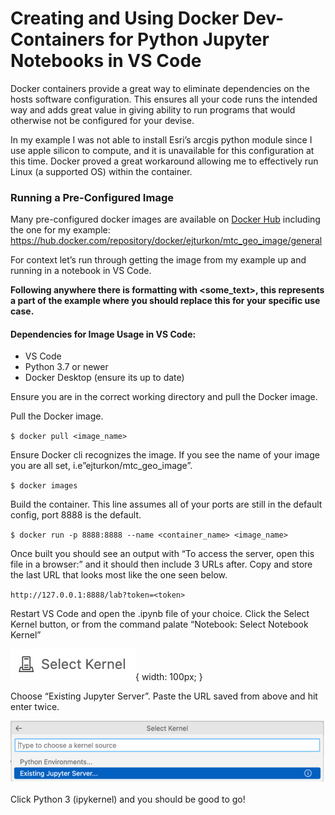 
Creating and Using Docker Dev-Containers for Python Jupyter Notebooks in VS Code
================================================================================

Docker containers provide a great way to eliminate dependencies on the hosts software configuration. This ensures all your code runs the intended way and adds great value in giving ability to run programs that would otherwise not be configured for your devise.

In my example I was not able to install Esri’s arcgis python module since I use apple silicon to compute, and it is unavailable for this configuration at this time. Docker proved a great workaround allowing me to effectively run Linux (a supported OS) within the container.

### Running a Pre-Configured Image

Many pre-configured docker images are available on [Docker Hub](https://hub.docker.com/) including the one for my example: https://hub.docker.com/repository/docker/ejturkon/mtc_geo_image/general

For context let’s run through getting the image from my example up and running in a notebook in VS Code.

**Following anywhere there is formatting with <some_text>, this represents a part of the example where you should replace this for your specific use case.**

#### Dependencies for Image Usage in VS Code:
-	VS Code
-	Python 3.7 or newer
-	Docker Desktop (ensure its up to date)

Ensure you are in the correct working directory and pull the Docker image.

Pull the Docker image.

`$ docker pull <image_name>`

Ensure Docker cli recognizes the image. If you see the name of your image you are all set, i.e”ejturkon/mtc_geo_image”.

`$ docker images`

Build the container. This line assumes all of your ports are still in the default config, port 8888 is the default.

`$ docker run -p 8888:8888 --name <container_name> <image_name>`

Once built you should see an output with “To access the server, open this file in a browser:” and it should then include 3 URLs after. Copy and store the last URL that looks most like the one seen below.

`http://127.0.0.1:8888/lab?token=<token>`

Restart VS Code and open the .ipynb file of your choice. Click the Select Kernel button, or from the command palate “Notebook: Select Notebook Kernel”

![Select Kernel](/images/p0.png){ width: 100px; }

Choose “Existing Jupyter Server”. Paste the URL saved from above and hit enter twice.

![Existing Jupyter Server](/images/p1.png)

Click Python 3 (ipykernel) and you should be good to go!

